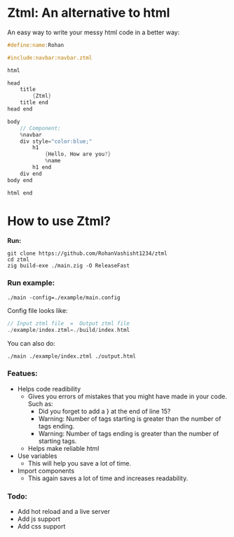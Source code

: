 # Ztml: An alternative to html

An easy way to write your messy html code in a better way:

```c
#define:name:Rohan

#include:navbar:navbar.ztml

html

head
    title
        {Ztml}
    title end
head end

body
    // Component:
    %navbar
    div style="color:blue;"
        h1
            {Hello, How are you?}
            %name
        h1 end
    div end
body end

html end
```

# How to use Ztml?
**Run:**
```shell
git clone https://github.com/RohanVashisht1234/ztml
cd ztml
zig build-exe ./main.zig -O ReleaseFast  
```
### Run example:

```shell
./main -config=./example/main.config
```

Config file looks like:

```rs
// Input ztml file  =  Output ztml file
./example/index.ztml=./build/index.html
```

You can also do:

```shell
./main ./example/index.ztml ./output.html
```
### Featues:

- Helps code readibility
    - Gives you errors of mistakes that you might have made in your code. Such as:
      - Did you forget to add a } at the end of line 15?
      - Warning: Number of tags starting is greater than the number of tags ending.
      - Warning: Number of tags ending is greater than the number of starting tags.
    - Helps make reliable html
- Use variables
    - This will help you save a lot of time.
- Import components
    - This again saves a lot of time and increases readability.


### Todo:
- Add hot reload and a live server
- Add js support
- Add css support
